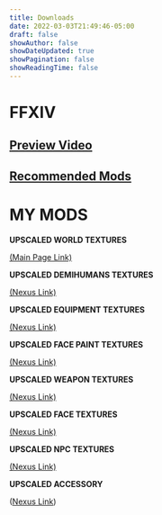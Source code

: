 ```yaml
---
title: Downloads
date: 2022-03-03T21:49:46-05:00
draft: false
showAuthor: false
showDateUpdated: true
showPagination: false
showReadingTime: false
---
```

# **FFXIV**

## [Preview Video](https://www.youtube.com/watch?v=fSO48HBqFyA)

## [Recommended Mods](https://kartoffels.club/posts/2022-05-15-recommend-ffxiv-texture-mods/)



# MY MODS

[](https://kartoffels.club/posts/2022-05-15-recommend-ffxiv-texture-mods/)**UPSCALED WORLD TEXTURES**

[(Main Page Link)](https://kartoffels.club/posts/2022-05-17-upscaled-world-textures/)

**UPSCALED DEMIHUMANS TEXTURES**

[(Nexus Link)](https://www.nexusmods.com/finalfantasy14/mods/1570)

[](https://www.nexusmods.com/finalfantasy14/mods/1570)**UPSCALED EQUIPMENT TEXTURES**

[(Nexus Link)](https://www.nexusmods.com/finalfantasy14/mods/1584)

[](https://www.nexusmods.com/finalfantasy14/mods/1584)**UPSCALED FACE PAINT TEXTURES**

[(Nexus Link)](https://www.nexusmods.com/finalfantasy14/mods/1204)

[](https://www.nexusmods.com/finalfantasy14/mods/1204)**UPSCALED WEAPON TEXTURES**

[(Nexus Link)](https://www.nexusmods.com/finalfantasy14/mods/1479)

[](https://www.nexusmods.com/finalfantasy14/mods/1479)**UPSCALED FACE TEXTURES**

[(Nexus Link)](https://www.nexusmods.com/finalfantasy14/mods/1584)

[](https://www.nexusmods.com/finalfantasy14/mods/1584)**UPSCALED NPC TEXTURES**

[(Nexus Link)](https://www.nexusmods.com/finalfantasy14/mods/1507)

**UPSCALED ACCESSORY**

([Nexus Link](https://www.nexusmods.com/finalfantasy14/mods/1610/))